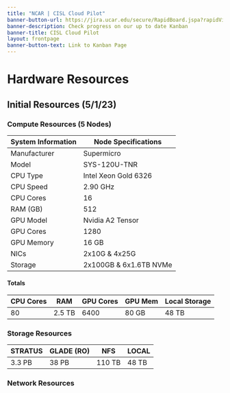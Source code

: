```yaml
---
title: "NCAR | CISL Cloud Pilot"
banner-button-url: https://jira.ucar.edu/secure/RapidBoard.jspa?rapidView=220&projectKey=CCPP
banner-description: Check progress on our up to date Kanban
banner-title: CISL Cloud Pilot
layout: frontpage
banner-button-text: Link to Kanban Page
---
```


# Hardware Resources

## Initial Resources (5/1/23)

### Compute Resources (5 Nodes)

| System Information | Node Specifications |
|---|---|
| Manufacturer | Supermicro |
| Model | SYS-120U-TNR | 
| CPU Type | Intel Xeon Gold 6326 |
| CPU Speed | 2.90 GHz |
| CPU Cores | 16 | 
| RAM (GB) | 512 |
| GPU Model | Nvidia A2 Tensor |
| GPU Cores | 1280 |
| GPU Memory | 16 GB |
| NICs | 2x10G & 4x25G |
| Storage | 2x100GB & 6x1.6TB NVMe |     

#### Totals

| CPU Cores | RAM | GPU Cores | GPU Mem | Local Storage |
|---|---|---|---|---|
| 80 | 2.5 TB | 6400 | 80 GB | 48 TB|

### Storage Resources

| STRATUS | GLADE (RO) | NFS | LOCAL | 
|---|---|----|---|
| 3.3 PB | 38 PB | 110 TB | 48 TB |

### Network Resources